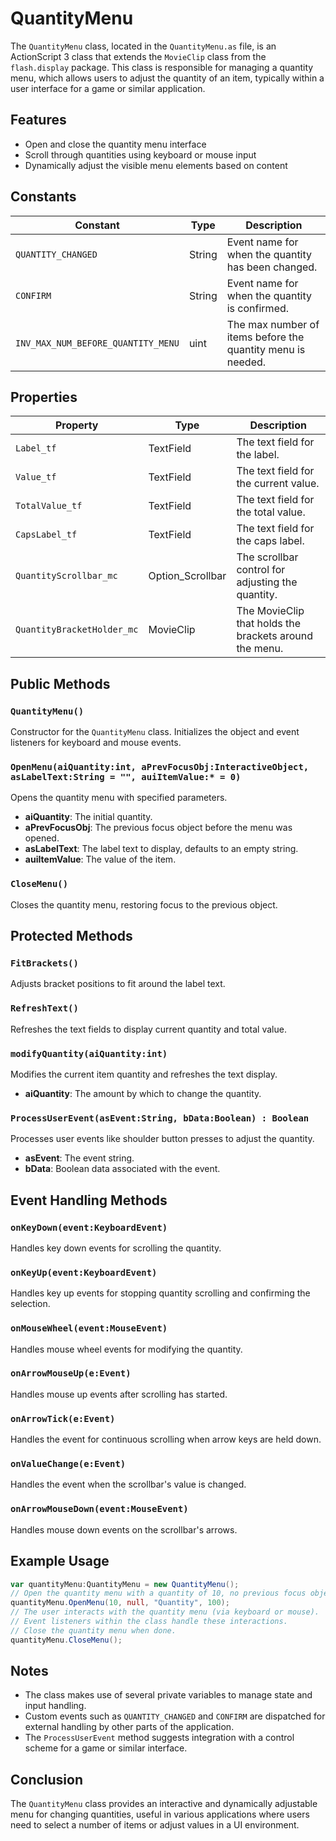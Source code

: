 # QuantityMenu
The `QuantityMenu` class, located in the `QuantityMenu.as` file, is an ActionScript 3 class that extends the `MovieClip` class from the `flash.display` package.
This class is responsible for managing a quantity menu, which allows users to adjust the quantity of an item, typically within a user interface for a game or similar application.

## Features
- Open and close the quantity menu interface
- Scroll through quantities using keyboard or mouse input
- Dynamically adjust the visible menu elements based on content

## Constants

| Constant                            | Type    | Description                                                          |
|-------------------------------------|---------|----------------------------------------------------------------------|
| `QUANTITY_CHANGED`                  | String  | Event name for when the quantity has been changed.                   |
| `CONFIRM`                           | String  | Event name for when the quantity is confirmed.                       |
| `INV_MAX_NUM_BEFORE_QUANTITY_MENU`  | uint    | The max number of items before the quantity menu is needed.          |

## Properties

| Property                       | Type                | Description                                           |
|--------------------------------|---------------------|-------------------------------------------------------|
| `Label_tf`                     | TextField           | The text field for the label.                         |
| `Value_tf`                     | TextField           | The text field for the current value.                 |
| `TotalValue_tf`                | TextField           | The text field for the total value.                   |
| `CapsLabel_tf`                 | TextField           | The text field for the caps label.                    |
| `QuantityScrollbar_mc`         | Option_Scrollbar    | The scrollbar control for adjusting the quantity.     |
| `QuantityBracketHolder_mc`     | MovieClip           | The MovieClip that holds the brackets around the menu.|

## Public Methods

### `QuantityMenu()`
Constructor for the `QuantityMenu` class. Initializes the object and event listeners for keyboard and mouse events.

### `OpenMenu(aiQuantity:int, aPrevFocusObj:InteractiveObject, asLabelText:String = "", auiItemValue:* = 0)`
Opens the quantity menu with specified parameters.

- **aiQuantity**: The initial quantity.
- **aPrevFocusObj**: The previous focus object before the menu was opened.
- **asLabelText**: The label text to display, defaults to an empty string.
- **auiItemValue**: The value of the item.

### `CloseMenu()`
Closes the quantity menu, restoring focus to the previous object.

## Protected Methods

### `FitBrackets()`
Adjusts bracket positions to fit around the label text.

### `RefreshText()`
Refreshes the text fields to display current quantity and total value.

### `modifyQuantity(aiQuantity:int)`
Modifies the current item quantity and refreshes the text display.

- **aiQuantity**: The amount by which to change the quantity.

### `ProcessUserEvent(asEvent:String, bData:Boolean) : Boolean`
Processes user events like shoulder button presses to adjust the quantity.

- **asEvent**: The event string.
- **bData**: Boolean data associated with the event.

## Event Handling Methods

### `onKeyDown(event:KeyboardEvent)`
Handles key down events for scrolling the quantity.

### `onKeyUp(event:KeyboardEvent)`
Handles key up events for stopping quantity scrolling and confirming the selection.

### `onMouseWheel(event:MouseEvent)`
Handles mouse wheel events for modifying the quantity.

### `onArrowMouseUp(e:Event)`
Handles mouse up events after scrolling has started.

### `onArrowTick(e:Event)`
Handles the event for continuous scrolling when arrow keys are held down.

### `onValueChange(e:Event)`
Handles the event when the scrollbar's value is changed.

### `onArrowMouseDown(event:MouseEvent)`
Handles mouse down events on the scrollbar's arrows.

## Example Usage
```actionscript
var quantityMenu:QuantityMenu = new QuantityMenu();
// Open the quantity menu with a quantity of 10, no previous focus object, and an item value of 100.
quantityMenu.OpenMenu(10, null, "Quantity", 100);
// The user interacts with the quantity menu (via keyboard or mouse).
// Event listeners within the class handle these interactions.
// Close the quantity menu when done.
quantityMenu.CloseMenu();
```

## Notes
- The class makes use of several private variables to manage state and input handling.
- Custom events such as `QUANTITY_CHANGED` and `CONFIRM` are dispatched for external handling by other parts of the application.
- The `ProcessUserEvent` method suggests integration with a control scheme for a game or similar interface.

## Conclusion
The `QuantityMenu` class provides an interactive and dynamically adjustable menu for changing quantities, useful in various applications where users need to select a number of items or adjust values in a UI environment.
